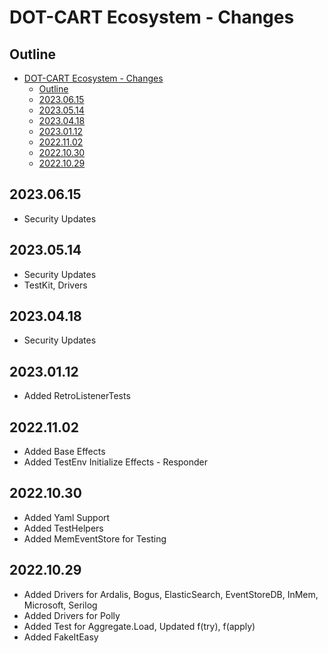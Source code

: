 # DOT-CART Ecosystem - Changes

## Outline

- [DOT-CART Ecosystem - Changes](#dot-cart-ecosystem---changes)
  - [Outline](#outline)
  - [2023.06.15](#20230615)
  - [2023.05.14](#20230514)
  - [2023.04.18](#20230418)
  - [2023.01.12](#20230112)
  - [2022.11.02](#20221102)
  - [2022.10.30](#20221030)
  - [2022.10.29](#20221029)


## 2023.06.15

- Security Updates

## 2023.05.14

- Security Updates
- TestKit, Drivers

## 2023.04.18

- Security Updates


## 2023.01.12

- Added RetroListenerTests

## 2022.11.02

- Added Base Effects
- Added TestEnv Initialize Effects - Responder

## 2022.10.30

- Added Yaml Support
- Added TestHelpers
- Added MemEventStore for Testing

## 2022.10.29

- Added Drivers for Ardalis, Bogus, ElasticSearch, EventStoreDB, InMem, Microsoft, Serilog
- Added Drivers for Polly
- Added Test for Aggregate.Load, Updated f(try), f(apply)
- Added FakeItEasy



